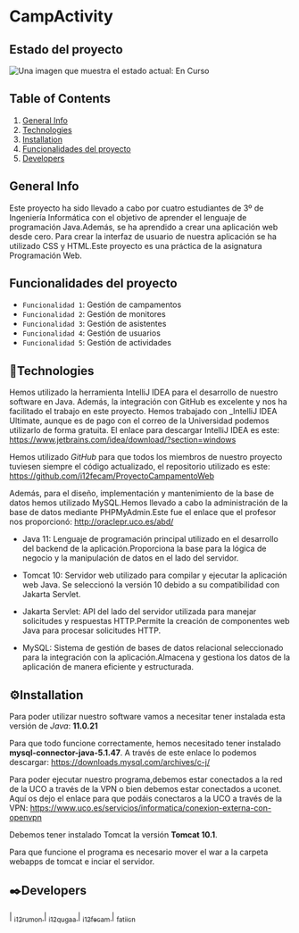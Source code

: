 
<h1>CampActivity</h1>

## Estado del proyecto

<img src="https://img.shields.io/badge/STATUS-TERMINADO%20-green" alt="Una imagen que muestra el estado actual: En Curso">


## Table of Contents
1. [General Info](#general-info)
2. [Technologies](#technologies)
3. [Installation](#installation)
4. [Funcionalidades del proyecto](#funcionalidades-del-proyecto)
5. [Developers](#developers)

## General Info

Este proyecto ha sido llevado a cabo por cuatro estudiantes de 3º de Ingeniería Informática con el objetivo de aprender el lenguaje de programación Java.Además, se ha aprendido a crear una aplicación web desde cero. Para crear la interfaz de usuario de nuestra aplicación se ha utilizado CSS y HTML.Este proyecto es una práctica de la asignatura Programación Web.

## Funcionalidades del proyecto

- `Funcionalidad 1`: Gestión de campamentos
- `Funcionalidad 2`: Gestión de monitores
- `Funcionalidad 3`: Gestión de asistentes
- `Funcionalidad 4`: Gestión de usuarios
- `Funcionalidad 5`: Gestión de actividades
## 🔧Technologies 

Hemos utilizado la herramienta IntelliJ IDEA para el desarrollo de nuestro software en Java. Además, la integración con GitHub es excelente y nos ha facilitado el trabajo en este proyecto.
Hemos trabajado con _IntelliJ IDEA Ultimate, aunque es de pago con el correo de la Universidad podemos utilizarlo de forma gratuita.
El enlace para descargar IntelliJ IDEA es este: https://www.jetbrains.com/idea/download/?section=windows

Hemos utilizado _GitHub_ para que todos los miembros de nuestro proyecto tuviesen siempre el código actualizado, el repositorio utilizado es este:
https://github.com/i12fecam/ProyectoCampamentoWeb

Además, para el diseño, implementación y mantenimiento de la base de datos hemos utilizado MySQL.Hemos llevado a cabo la administración de la base de datos mediante PHPMyAdmin.Este fue el enlace que el profesor nos proporcionó: http://oraclepr.uco.es/abd/

- Java 11:  Lenguaje de programación principal utilizado en el desarrollo del backend de la aplicación.Proporciona la base para la lógica de negocio y la manipulación de datos en el lado del servidor.

- Tomcat 10: Servidor web utilizado para compilar y ejecutar la aplicación web Java. Se seleccionó la versión 10 debido a su compatibilidad con Jakarta Servlet.

- Jakarta Servlet: API del lado del servidor utilizada para manejar solicitudes y respuestas HTTP.Permite la creación de componentes web Java para procesar solicitudes HTTP.

- MySQL: Sistema de gestión de bases de datos relacional seleccionado para la integración con la aplicación.Almacena y gestiona los datos de la aplicación de manera eficiente y estructurada.



## ⚙️Installation

Para poder utilizar nuestro software vamos a necesitar tener instalada esta versión de _Java_: **11.0.21**

Para que todo funcione correctamente, hemos necesitado tener instalado **mysql-connector-java-5.1.47**. A través de este enlace lo podemos descargar:
https://downloads.mysql.com/archives/c-j/

Para poder ejecutar nuestro programa,debemos estar conectados a la red de la UCO a través de la VPN o bien debemos estar conectados a uconet. Aquí os dejo el enlace para que podáis conectaros a la UCO  a través de la VPN:
https://www.uco.es/servicios/informatica/conexion-externa-con-openvpn

Debemos tener instalado Tomcat la versión **Tomcat 10.1**. 

Para que funcione el programa es necesario mover el war a la carpeta webapps de tomcat e inciar el servidor.



## ✒️Developers

| [<sub>i12rumon </sub>](https://github.com/i12rumon)
| [<sub>i12qugaa </sub>](https://github.com/i12qugaa)
| [<sub>i12fecam </sub>](https://github.com/i12fecam)
| [<sub>fatiicn </sub>](https://github.com/fatiicn)



